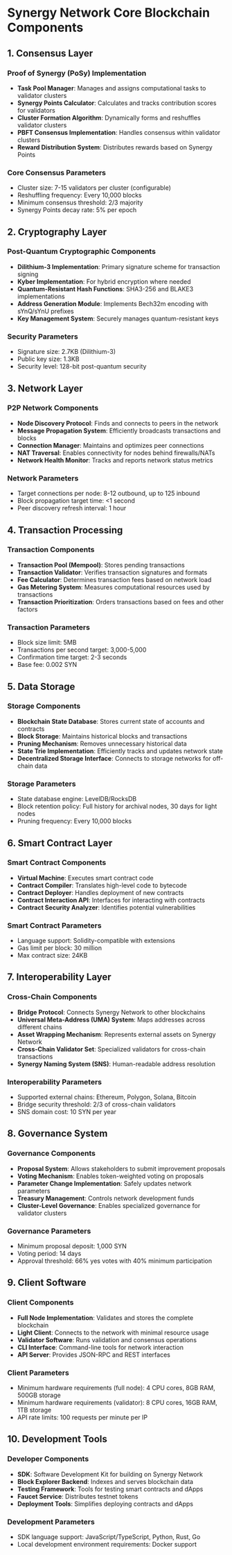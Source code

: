 # Synergy Network Core Blockchain Components

## 1. Consensus Layer

### Proof of Synergy (PoSy) Implementation
- **Task Pool Manager**: Manages and assigns computational tasks to validator clusters
- **Synergy Points Calculator**: Calculates and tracks contribution scores for validators
- **Cluster Formation Algorithm**: Dynamically forms and reshuffles validator clusters
- **PBFT Consensus Implementation**: Handles consensus within validator clusters
- **Reward Distribution System**: Distributes rewards based on Synergy Points

### Core Consensus Parameters
- Cluster size: 7-15 validators per cluster (configurable)
- Reshuffling frequency: Every 10,000 blocks
- Minimum consensus threshold: 2/3 majority
- Synergy Points decay rate: 5% per epoch

## 2. Cryptography Layer

### Post-Quantum Cryptographic Components
- **Dilithium-3 Implementation**: Primary signature scheme for transaction signing
- **Kyber Implementation**: For hybrid encryption where needed
- **Quantum-Resistant Hash Functions**: SHA3-256 and BLAKE3 implementations
- **Address Generation Module**: Implements Bech32m encoding with sYnQ/sYnU prefixes
- **Key Management System**: Securely manages quantum-resistant keys

### Security Parameters
- Signature size: 2.7KB (Dilithium-3)
- Public key size: 1.3KB
- Security level: 128-bit post-quantum security

## 3. Network Layer

### P2P Network Components
- **Node Discovery Protocol**: Finds and connects to peers in the network
- **Message Propagation System**: Efficiently broadcasts transactions and blocks
- **Connection Manager**: Maintains and optimizes peer connections
- **NAT Traversal**: Enables connectivity for nodes behind firewalls/NATs
- **Network Health Monitor**: Tracks and reports network status metrics

### Network Parameters
- Target connections per node: 8-12 outbound, up to 125 inbound
- Block propagation target time: <1 second
- Peer discovery refresh interval: 1 hour

## 4. Transaction Processing

### Transaction Components
- **Transaction Pool (Mempool)**: Stores pending transactions
- **Transaction Validator**: Verifies transaction signatures and formats
- **Fee Calculator**: Determines transaction fees based on network load
- **Gas Metering System**: Measures computational resources used by transactions
- **Transaction Prioritization**: Orders transactions based on fees and other factors

### Transaction Parameters
- Block size limit: 5MB
- Transactions per second target: 3,000-5,000
- Confirmation time target: 2-3 seconds
- Base fee: 0.002 SYN

## 5. Data Storage

### Storage Components
- **Blockchain State Database**: Stores current state of accounts and contracts
- **Block Storage**: Maintains historical blocks and transactions
- **Pruning Mechanism**: Removes unnecessary historical data
- **State Trie Implementation**: Efficiently tracks and updates network state
- **Decentralized Storage Interface**: Connects to storage networks for off-chain data

### Storage Parameters
- State database engine: LevelDB/RocksDB
- Block retention policy: Full history for archival nodes, 30 days for light nodes
- Pruning frequency: Every 10,000 blocks

## 6. Smart Contract Layer

### Smart Contract Components
- **Virtual Machine**: Executes smart contract code
- **Contract Compiler**: Translates high-level code to bytecode
- **Contract Deployer**: Handles deployment of new contracts
- **Contract Interaction API**: Interfaces for interacting with contracts
- **Contract Security Analyzer**: Identifies potential vulnerabilities

### Smart Contract Parameters
- Language support: Solidity-compatible with extensions
- Gas limit per block: 30 million
- Max contract size: 24KB

## 7. Interoperability Layer

### Cross-Chain Components
- **Bridge Protocol**: Connects Synergy Network to other blockchains
- **Universal Meta-Address (UMA) System**: Maps addresses across different chains
- **Asset Wrapping Mechanism**: Represents external assets on Synergy Network
- **Cross-Chain Validator Set**: Specialized validators for cross-chain transactions
- **Synergy Naming System (SNS)**: Human-readable address resolution

### Interoperability Parameters
- Supported external chains: Ethereum, Polygon, Solana, Bitcoin
- Bridge security threshold: 2/3 of cross-chain validators
- SNS domain cost: 10 SYN per year

## 8. Governance System

### Governance Components
- **Proposal System**: Allows stakeholders to submit improvement proposals
- **Voting Mechanism**: Enables token-weighted voting on proposals
- **Parameter Change Implementation**: Safely updates network parameters
- **Treasury Management**: Controls network development funds
- **Cluster-Level Governance**: Enables specialized governance for validator clusters

### Governance Parameters
- Minimum proposal deposit: 1,000 SYN
- Voting period: 14 days
- Approval threshold: 66% yes votes with 40% minimum participation

## 9. Client Software

### Client Components
- **Full Node Implementation**: Validates and stores the complete blockchain
- **Light Client**: Connects to the network with minimal resource usage
- **Validator Software**: Runs validation and consensus operations
- **CLI Interface**: Command-line tools for network interaction
- **API Server**: Provides JSON-RPC and REST interfaces

### Client Parameters
- Minimum hardware requirements (full node): 4 CPU cores, 8GB RAM, 500GB storage
- Minimum hardware requirements (validator): 8 CPU cores, 16GB RAM, 1TB storage
- API rate limits: 100 requests per minute per IP

## 10. Development Tools

### Developer Components
- **SDK**: Software Development Kit for building on Synergy Network
- **Block Explorer Backend**: Indexes and serves blockchain data
- **Testing Framework**: Tools for testing smart contracts and dApps
- **Faucet Service**: Distributes testnet tokens
- **Deployment Tools**: Simplifies deploying contracts and dApps

### Development Parameters
- SDK language support: JavaScript/TypeScript, Python, Rust, Go
- Local development environment requirements: Docker support
